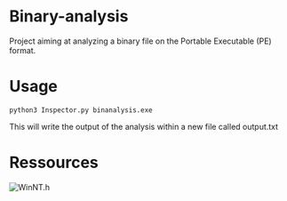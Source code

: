 # Binary-analysis
Project aiming at analyzing a binary file on the Portable Executable (PE) format.

# Usage

`python3 Inspector.py binanalysis.exe`

This will write the output of the analysis within a new file called output.txt

# Ressources
![WinNT.h](https://gist.github.com/JamesMenetrey/d3f494262bcab48af1d617c3d39f34cf)
